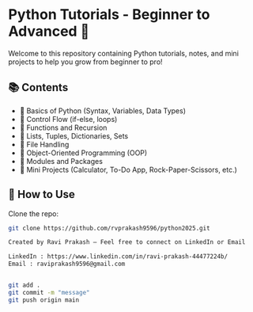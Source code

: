 # Python Tutorials - Beginner to Advanced 🐍

Welcome to this repository containing Python tutorials, notes, and mini projects to help you grow from beginner to pro!

## 📚 Contents

- 🔹 Basics of Python (Syntax, Variables, Data Types)
- 🔹 Control Flow (if-else, loops)
- 🔹 Functions and Recursion
- 🔹 Lists, Tuples, Dictionaries, Sets
- 🔹 File Handling
- 🔹 Object-Oriented Programming (OOP)
- 🔹 Modules and Packages
- 🔹 Mini Projects (Calculator, To-Do App, Rock-Paper-Scissors, etc.)

## 🚀 How to Use

Clone the repo:

```bash
git clone https://github.com/rvprakash9596/python2025.git

Created by Ravi Prakash – Feel free to connect on LinkedIn or Email

LinkedIn : https://www.linkedin.com/in/ravi-prakash-44477224b/
Email : raviprakash9596@gmail.com


git add .
git commit -m "message"
git push origin main

